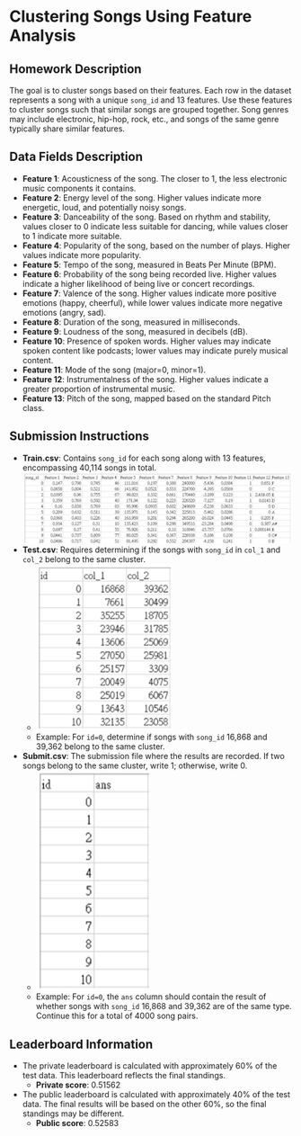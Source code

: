 # Clustering Songs Using Feature Analysis

## Homework Description
The goal is to cluster songs based on their features. Each row in the dataset represents a song with a unique `song_id` and 13 features. Use these features to cluster songs such that similar songs are grouped together. Song genres may include electronic, hip-hop, rock, etc., and songs of the same genre typically share similar features.

## Data Fields Description
- **Feature 1**: Acousticness of the song. The closer to 1, the less electronic music components it contains.
- **Feature 2**: Energy level of the song. Higher values indicate more energetic, loud, and potentially noisy songs.
- **Feature 3**: Danceability of the song. Based on rhythm and stability, values closer to 0 indicate less suitable for dancing, while values closer to 1 indicate more suitable.
- **Feature 4**: Popularity of the song, based on the number of plays. Higher values indicate more popularity.
- **Feature 5**: Tempo of the song, measured in Beats Per Minute (BPM).
- **Feature 6**: Probability of the song being recorded live. Higher values indicate a higher likelihood of being live or concert recordings.
- **Feature 7**: Valence of the song. Higher values indicate more positive emotions (happy, cheerful), while lower values indicate more negative emotions (angry, sad).
- **Feature 8**: Duration of the song, measured in milliseconds.
- **Feature 9**: Loudness of the song, measured in decibels (dB).
- **Feature 10**: Presence of spoken words. Higher values may indicate spoken content like podcasts; lower values may indicate purely musical content.
- **Feature 11**: Mode of the song (major=0, minor=1).
- **Feature 12**: Instrumentalness of the song. Higher values indicate a greater proportion of instrumental music.
- **Feature 13**: Pitch of the song, mapped based on the standard Pitch class.

## Submission Instructions
- **Train.csv**: Contains `song_id` for each song along with 13 features, encompassing 40,114 songs in total.
![alt text](image.png)
- **Test.csv**: Requires determining if the songs with `song_id` in `col_1` and `col_2` belong to the same cluster.
  - ![alt text](image-1.png)
  - Example: For `id=0`, determine if songs with `song_id` 16,868 and 39,362 belong to the same cluster.
- **Submit.csv**: The submission file where the results are recorded. If two songs belong to the same cluster, write 1; otherwise, write 0.
  - ![alt text](image-2.png)
  - Example: For `id=0`, the `ans` column should contain the result of whether songs with `song_id` 16,868 and 39,362 are of the same type. Continue this for a total of 4000 song pairs.

## Leaderboard Information
- The private leaderboard is calculated with approximately 60% of the test data. This leaderboard reflects the final standings.
  - **Private score**: 0.51562
- The public leaderboard is calculated with approximately 40% of the test data. The final results will be based on the other 60%, so the final standings may be different.
  - **Public score**: 0.52583
